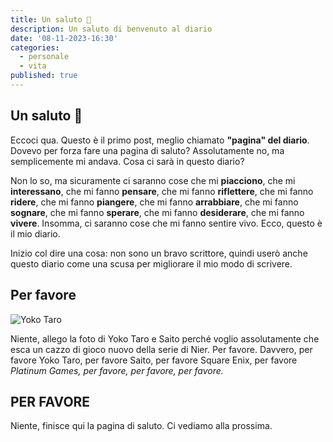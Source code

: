 ```yaml
---
title: Un saluto 👋
description: Un saluto di benvenuto al diario
date: '08-11-2023-16:30'
categories:
  - personale
  - vita
published: true
---
```


## Un saluto 👋

Eccoci qua. Questo è il primo post, meglio chiamato **"pagina" del diario**. Dovevo per forza fare una pagina di saluto? Assolutamente no, ma semplicemente mi andava. Cosa ci sarà in questo diario?

Non lo so, ma sicuramente ci saranno cose che mi **piacciono**, che mi **interessano**, che mi fanno **pensare**, che mi fanno **riflettere**, che mi fanno **ridere**, che mi fanno **piangere**, che mi fanno **arrabbiare**, che mi fanno **sognare**, che mi fanno **sperare**, che mi fanno **desiderare**, che mi fanno **vivere**. Insomma, ci saranno cose che mi fanno sentire vivo. Ecco, questo è il mio diario.

Inizio col dire una cosa: non sono un bravo scrittore, quindi userò anche questo diario come una scusa per migliorare il mio modo di scrivere.

## Per favore

![Yoko Taro](https://www.gamesoul.it/wp-content/uploads/2020/12/yoko-taro-convinto-yosuke-saito-lavorare-con-lui-due-nuovi-titoli-gamesoul.jpg)

Niente, allego la foto di Yoko Taro e Saito perché voglio assolutamente che esca un cazzo di gioco nuovo della serie di Nier. Per favore. Davvero, per favore Yoko Taro, per favore Saito, per favore Square Enix, per favore _Platinum Games, per favore, per favore, per favore._

## PER FAVORE

Niente, finisce qui la pagina di saluto. Ci vediamo alla prossima.
